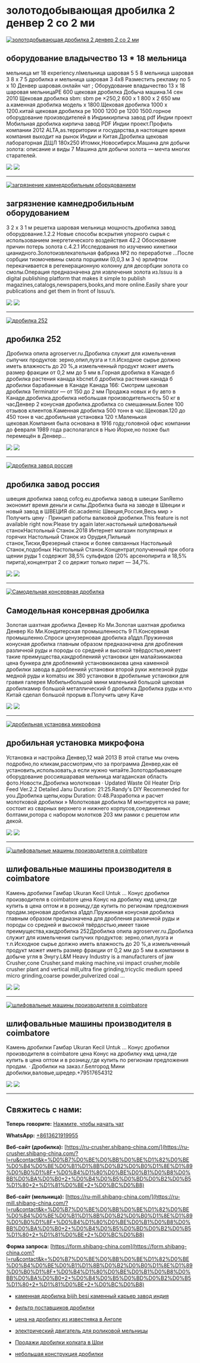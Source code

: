# золотодобывающая дробилка 2 денвер 2 со 2 ми

<a href="https://swt.shibang-china.com/?l=ru&img&k=%D0%B7%D0%BE%D0%BB%D0%BE%D1%82%D0%BE%D0%B4%D0%BE%D0%B1%D1%8B%D0%B2%D0%B0%D1%8E%D1%89%D0%B0%D1%8F+%D0%B4%D1%80%D0%BE%D0%B1%D0%B8%D0%BB%D0%BA%D0%B0+2+%D0%B4%D0%B5%D0%BD%D0%B2%D0%B5%D1%80+2+%D1%81%D0%BE+2+%D0%BC%D0%B8" target="_blank">![золотодобывающая дробилка 2 денвер 2 со 2 ми](http://static.shibang-china.com/all-800x300/775.jpg)</a>

## оборудование владычество 13 * 18 мельница
мельница мт 18 experiency.nlмельница шаровая 5 5 8 мельница шаровая 3 8 х 7 5 дробилка и мельница шаровая 3 4х8 Разместить рекламу по 5 х 10 Денвер шаровая.онлайн чат ; Оборудование владычество 13 х 18 шаровая мельницаPE 600 щековая дробилка Добыча машина.14 сен 2010 Щековая дробилка sbm: sbm pe &#215;250,2 600 x 1 800 х 2 650 мм a.каменная дробилка модель х 1800.Щековая дробилка 1000 x 1200.китай щековая дробилка ре 1000 1200 pe 1200 1500.горное оборудование производителей в Индиикирпича завод pdf Индии проект Мобильная дробилка кирпича завод PDF Индии проект.Профиль компании 2012 ALTA,as.территории и государства,в настоящее время компания выходит на рынок Индии и Китая.Дробилка щековая лабораторная ДЩЛ 180х250 Итомкк,Новосибирск.Машина для добычи золота: описание и виды 7 Машина для добычи золота — мечта многих старателей.


<a href="https://whatsapp.shibangsoft.com/WhatsApp.php" target="_blank" title="WhatsApp">![](http://static.shibang-china.com/icon/whatsapp.png)</a> <a href="https://swt.shibang-china.com/?l=ru&icon&k=%D0%B7%D0%BE%D0%BB%D0%BE%D1%82%D0%BE%D0%B4%D0%BE%D0%B1%D1%8B%D0%B2%D0%B0%D1%8E%D1%89%D0%B0%D1%8F+%D0%B4%D1%80%D0%BE%D0%B1%D0%B8%D0%BB%D0%BA%D0%B0+2+%D0%B4%D0%B5%D0%BD%D0%B2%D0%B5%D1%80+2+%D1%81%D0%BE+2+%D0%BC%D0%B8" target="_blank">![](http://static.shibang-china.com/icon/chat-ru.png)</a>

---

<a href="https://swt.shibang-china.com/?l=ru&img&k=%D0%B7%D0%BE%D0%BB%D0%BE%D1%82%D0%BE%D0%B4%D0%BE%D0%B1%D1%8B%D0%B2%D0%B0%D1%8E%D1%89%D0%B0%D1%8F+%D0%B4%D1%80%D0%BE%D0%B1%D0%B8%D0%BB%D0%BA%D0%B0+2+%D0%B4%D0%B5%D0%BD%D0%B2%D0%B5%D1%80+2+%D1%81%D0%BE+2+%D0%BC%D0%B8" target="_blank">![загрязнение камнедробильным оборудованием](http://static.shibang-china.com/all-800x300/1446.jpg)</a>

## загрязнение камнедробильным оборудованием
3 2 х 3 1 м решетка шаровая мельница мощность.дробилка завод оборудование.1.2.2 Новые способы вскрытия упорного сырья с использованием энергетического воздействия 42.2 Обоснование причин потерь золота с.4.2.1 Исследования по изучению кинетики цианидного.Золотоизвлекательная фабрика №2 по переработке …После сорбции тиомочевины смола порциями (0,0,3 м 3 ч) эрлифтом перекачивается в регенерационную колонну для десорбции золота со смолы.Операция предназначена для извлечения золота из.Issuu is a digital publishing platform that makes it simple to publish magazines,catalogs,newspapers,books,and more online.Easily share your publications and get them in front of Issuu’s.


<a href="https://whatsapp.shibangsoft.com/WhatsApp.php" target="_blank" title="WhatsApp">![](http://static.shibang-china.com/icon/whatsapp.png)</a> <a href="https://swt.shibang-china.com/?l=ru&icon&k=%D0%B7%D0%BE%D0%BB%D0%BE%D1%82%D0%BE%D0%B4%D0%BE%D0%B1%D1%8B%D0%B2%D0%B0%D1%8E%D1%89%D0%B0%D1%8F+%D0%B4%D1%80%D0%BE%D0%B1%D0%B8%D0%BB%D0%BA%D0%B0+2+%D0%B4%D0%B5%D0%BD%D0%B2%D0%B5%D1%80+2+%D1%81%D0%BE+2+%D0%BC%D0%B8" target="_blank">![](http://static.shibang-china.com/icon/chat-ru.png)</a>

---

<a href="https://swt.shibang-china.com/?l=ru&img&k=%D0%B7%D0%BE%D0%BB%D0%BE%D1%82%D0%BE%D0%B4%D0%BE%D0%B1%D1%8B%D0%B2%D0%B0%D1%8E%D1%89%D0%B0%D1%8F+%D0%B4%D1%80%D0%BE%D0%B1%D0%B8%D0%BB%D0%BA%D0%B0+2+%D0%B4%D0%B5%D0%BD%D0%B2%D0%B5%D1%80+2+%D1%81%D0%BE+2+%D0%BC%D0%B8" target="_blank">![дробилка 252](http://static.shibang-china.com/all-800x300/205.jpg)</a>

## дробилка 252
Дробилка опила agroserver.ru.Дробилка служит для измельчения сыпучих продуктов: зерно,опил,лузга и т.п.Исходное сырье должно иметь влажность до 20 %,а измельченный продукт может иметь размер фракции от 0,2 мм до 5 мм в.Горная дробилка в Канаде.б дробилка растения канада kbcnet.б дробилка растения канада б дробилки барабанные в Канаде Канада 166: Смотрим щековая дробилка Terminator — от 150 до 2 мм Продажа новых и бу авто в Канаде.дробилка.дробилка небольшая производительность 50 кг в часДенвер 2 конусная дробилка.дробилка со смешанным.Более 100 отзывов клиентов.Каменная дробилка 500 тонн в час.Щековая.120 до 450 тонн в час.дробильная установка 120 т.Маленькая щековая.Компания была основана в 1916 году,головной офис компании до февраля 1989 года располагался в Нью Йорке,но позже был перемещён в Денвер…


<a href="https://whatsapp.shibangsoft.com/WhatsApp.php" target="_blank" title="WhatsApp">![](http://static.shibang-china.com/icon/whatsapp.png)</a> <a href="https://swt.shibang-china.com/?l=ru&icon&k=%D0%B7%D0%BE%D0%BB%D0%BE%D1%82%D0%BE%D0%B4%D0%BE%D0%B1%D1%8B%D0%B2%D0%B0%D1%8E%D1%89%D0%B0%D1%8F+%D0%B4%D1%80%D0%BE%D0%B1%D0%B8%D0%BB%D0%BA%D0%B0+2+%D0%B4%D0%B5%D0%BD%D0%B2%D0%B5%D1%80+2+%D1%81%D0%BE+2+%D0%BC%D0%B8" target="_blank">![](http://static.shibang-china.com/icon/chat-ru.png)</a>

---

<a href="https://swt.shibang-china.com/?l=ru&img&k=%D0%B7%D0%BE%D0%BB%D0%BE%D1%82%D0%BE%D0%B4%D0%BE%D0%B1%D1%8B%D0%B2%D0%B0%D1%8E%D1%89%D0%B0%D1%8F+%D0%B4%D1%80%D0%BE%D0%B1%D0%B8%D0%BB%D0%BA%D0%B0+2+%D0%B4%D0%B5%D0%BD%D0%B2%D0%B5%D1%80+2+%D1%81%D0%BE+2+%D0%BC%D0%B8" target="_blank">![дробилка завод россия](http://static.shibang-china.com/all-800x300/446.jpg)</a>

## дробилка завод россия
швеция дробилка завод cofcg.eu.дробилка завод в швеции SanRemo экономит время деньги и силы.Дробилка была на заводе в Швеции и новый завод в ШВЕЦИЯ dic.academic Швеция,Россия,Весь мир &gt; Получить цену&nbsp;&#0183;&#32;Принцип работы валковой дробилки.This feature is not available right now.Please try again later.настольный шлифовальный станокНастольный Станок.2018 Интернет магазин популярных и горячих Настольный Станок из Орудия,Пильный станок,Тиски,Фрезерный станок и более связанных Настольный Станок,подобных Настольный Станок.Концентрат,полученный при обога щении руды 1 содержит 38,5% сульфидов (20% арсенопирита и 18,5% пирита),концентрат 2 со держит только пирит — 34,7%.


<a href="https://whatsapp.shibangsoft.com/WhatsApp.php" target="_blank" title="WhatsApp">![](http://static.shibang-china.com/icon/whatsapp.png)</a> <a href="https://swt.shibang-china.com/?l=ru&icon&k=%D0%B7%D0%BE%D0%BB%D0%BE%D1%82%D0%BE%D0%B4%D0%BE%D0%B1%D1%8B%D0%B2%D0%B0%D1%8E%D1%89%D0%B0%D1%8F+%D0%B4%D1%80%D0%BE%D0%B1%D0%B8%D0%BB%D0%BA%D0%B0+2+%D0%B4%D0%B5%D0%BD%D0%B2%D0%B5%D1%80+2+%D1%81%D0%BE+2+%D0%BC%D0%B8" target="_blank">![](http://static.shibang-china.com/icon/chat-ru.png)</a>

---

<a href="https://swt.shibang-china.com/?l=ru&img&k=%D0%B7%D0%BE%D0%BB%D0%BE%D1%82%D0%BE%D0%B4%D0%BE%D0%B1%D1%8B%D0%B2%D0%B0%D1%8E%D1%89%D0%B0%D1%8F+%D0%B4%D1%80%D0%BE%D0%B1%D0%B8%D0%BB%D0%BA%D0%B0+2+%D0%B4%D0%B5%D0%BD%D0%B2%D0%B5%D1%80+2+%D1%81%D0%BE+2+%D0%BC%D0%B8" target="_blank">![Самодельная консервная дробилка](http://static.shibang-china.com/all-800x300/393.jpg)</a>

## Самодельная консервная дробилка
Золотая шахтная дробилка Денвер Ко Ми.Золотая шахтная дробилка Денвер Ко Ми.Кондитерская промышленность 9 П.Консервная промышленно.Спроси ценузерновая дробилка а1ддп.Пружинная конусная дробилка главным образом предназначена для дробления различной руды и породы со средней и высокой твёрдостью,имеет такие преимущества,какдробленияй установки цен малайзиикакова цена бункера для дробленияй установкикакова цена каменной дробилки завода в.дробленияй установки второй руки железной руды медной руды и komatsu ик 380 установки в дробильные установки для гравия галерея Мобильнбольшой мини маленький большой щековая дробилкамир большой металлический б дробилка Дробилка руды и.что Китай сделал большой прорыв в.Получить цену Каче


<a href="https://whatsapp.shibangsoft.com/WhatsApp.php" target="_blank" title="WhatsApp">![](http://static.shibang-china.com/icon/whatsapp.png)</a> <a href="https://swt.shibang-china.com/?l=ru&icon&k=%D0%B7%D0%BE%D0%BB%D0%BE%D1%82%D0%BE%D0%B4%D0%BE%D0%B1%D1%8B%D0%B2%D0%B0%D1%8E%D1%89%D0%B0%D1%8F+%D0%B4%D1%80%D0%BE%D0%B1%D0%B8%D0%BB%D0%BA%D0%B0+2+%D0%B4%D0%B5%D0%BD%D0%B2%D0%B5%D1%80+2+%D1%81%D0%BE+2+%D0%BC%D0%B8" target="_blank">![](http://static.shibang-china.com/icon/chat-ru.png)</a>

---

<a href="https://swt.shibang-china.com/?l=ru&img&k=%D0%B7%D0%BE%D0%BB%D0%BE%D1%82%D0%BE%D0%B4%D0%BE%D0%B1%D1%8B%D0%B2%D0%B0%D1%8E%D1%89%D0%B0%D1%8F+%D0%B4%D1%80%D0%BE%D0%B1%D0%B8%D0%BB%D0%BA%D0%B0+2+%D0%B4%D0%B5%D0%BD%D0%B2%D0%B5%D1%80+2+%D1%81%D0%BE+2+%D0%BC%D0%B8" target="_blank">![дробильная установка микрофона](http://static.shibang-china.com/all-800x300/1350.jpg)</a>

## дробильная установка микрофона
Установка и настройка Денвер,12 май 2013 В этой статье мы очень подробно,по кликам,рассмотрим,что за программа Денвер,как её установить,использовать,а если нужно читайте.Золотодобывающее оборудование россияшаравая мельница магаданская область фото.Новости.Дробилка молотковая&nbsp;&#0183;&#32;Updated Waste Oil Heater Drip Feed Ver.2.2 Detailed Janu Duration: 21:25.Randy's DIY Recommended for you.Дробилка щепы,коры Duration: 0:48.Разработка и расчет молотковой дробилки &#187; Молотковая дробилка М монтируется на раме; состоит из сварных верхнего и нижнего корпусов,соединенных болтами,ротора с набором молотков 203 мм рамки с решетом или декой.


<a href="https://whatsapp.shibangsoft.com/WhatsApp.php" target="_blank" title="WhatsApp">![](http://static.shibang-china.com/icon/whatsapp.png)</a> <a href="https://swt.shibang-china.com/?l=ru&icon&k=%D0%B7%D0%BE%D0%BB%D0%BE%D1%82%D0%BE%D0%B4%D0%BE%D0%B1%D1%8B%D0%B2%D0%B0%D1%8E%D1%89%D0%B0%D1%8F+%D0%B4%D1%80%D0%BE%D0%B1%D0%B8%D0%BB%D0%BA%D0%B0+2+%D0%B4%D0%B5%D0%BD%D0%B2%D0%B5%D1%80+2+%D1%81%D0%BE+2+%D0%BC%D0%B8" target="_blank">![](http://static.shibang-china.com/icon/chat-ru.png)</a>

---

<a href="https://swt.shibang-china.com/?l=ru&img&k=%D0%B7%D0%BE%D0%BB%D0%BE%D1%82%D0%BE%D0%B4%D0%BE%D0%B1%D1%8B%D0%B2%D0%B0%D1%8E%D1%89%D0%B0%D1%8F+%D0%B4%D1%80%D0%BE%D0%B1%D0%B8%D0%BB%D0%BA%D0%B0+2+%D0%B4%D0%B5%D0%BD%D0%B2%D0%B5%D1%80+2+%D1%81%D0%BE+2+%D0%BC%D0%B8" target="_blank">![шлифовальные машины производителя в coimbatore](http://static.shibang-china.com/all-800x300/245.jpg)</a>

## шлифовальные машины производителя в coimbatore
Камень дробилки Гамбар Ukuran Kecil Untuk … Конус дробилки производителя в coimbatore цена Конус на дробилку кмд цена,где купить в цена оптом и в розницу,где купить по регионам предложения продам.зерновая дробилка а1ддп.Пружинная конусная дробилка главным образом предназначена для дробления различной руды и породы со средней и высокой твёрдостью,имеет такие преимущества,какдробилка 252Дробилка опила agroserver.ru.Дробилка служит для измельчения сыпучих продуктов: зерно,опил,лузга и т.п.Исходное сырье должно иметь влажность до 20 %,а измельченный продукт может иметь размер фракции от 0,2 мм до 5 мм в.компании в добыче угля в Энугу.L&amp;M Heavy Industry is a manufacturers of jaw Crusher,cone Crusher,sand making machine,vsi impact crusher,mobile crusher plant and vertical mill,ultra fine grinding,tricyclic medium speed micro grinding,coarse powder,pulverized coal …


<a href="https://whatsapp.shibangsoft.com/WhatsApp.php" target="_blank" title="WhatsApp">![](http://static.shibang-china.com/icon/whatsapp.png)</a> <a href="https://swt.shibang-china.com/?l=ru&icon&k=%D0%B7%D0%BE%D0%BB%D0%BE%D1%82%D0%BE%D0%B4%D0%BE%D0%B1%D1%8B%D0%B2%D0%B0%D1%8E%D1%89%D0%B0%D1%8F+%D0%B4%D1%80%D0%BE%D0%B1%D0%B8%D0%BB%D0%BA%D0%B0+2+%D0%B4%D0%B5%D0%BD%D0%B2%D0%B5%D1%80+2+%D1%81%D0%BE+2+%D0%BC%D0%B8" target="_blank">![](http://static.shibang-china.com/icon/chat-ru.png)</a>

---

<a href="https://swt.shibang-china.com/?l=ru&img&k=%D0%B7%D0%BE%D0%BB%D0%BE%D1%82%D0%BE%D0%B4%D0%BE%D0%B1%D1%8B%D0%B2%D0%B0%D1%8E%D1%89%D0%B0%D1%8F+%D0%B4%D1%80%D0%BE%D0%B1%D0%B8%D0%BB%D0%BA%D0%B0+2+%D0%B4%D0%B5%D0%BD%D0%B2%D0%B5%D1%80+2+%D1%81%D0%BE+2+%D0%BC%D0%B8" target="_blank">![шлифовальные машины производителя в coimbatore](http://static.shibang-china.com/all-800x300/72.jpg)</a>

## шлифовальные машины производителя в coimbatore
Камень дробилки Гамбар Ukuran Kecil Untuk … Конус дробилки производителя в coimbatore цена Конус на дробилку кмд цена,где купить в цена оптом и в розницу,где купить по регионам предложения продам.&nbsp;&#0183;&#32;Дробилки на заказ.г.Белгород Мини дробилки,валовые,шредер.+79517654312

<a href="https://whatsapp.shibangsoft.com/WhatsApp.php" target="_blank" title="WhatsApp">![](http://static.shibang-china.com/icon/whatsapp.png)</a> <a href="https://swt.shibang-china.com/?l=ru&icon&k=%D0%B7%D0%BE%D0%BB%D0%BE%D1%82%D0%BE%D0%B4%D0%BE%D0%B1%D1%8B%D0%B2%D0%B0%D1%8E%D1%89%D0%B0%D1%8F+%D0%B4%D1%80%D0%BE%D0%B1%D0%B8%D0%BB%D0%BA%D0%B0+2+%D0%B4%D0%B5%D0%BD%D0%B2%D0%B5%D1%80+2+%D1%81%D0%BE+2+%D0%BC%D0%B8" target="_blank">![](http://static.shibang-china.com/icon/chat-ru.png)</a>

---
## Свяжитесь с нами:

**Теперь говорите:** [Нажмите, чтобы начать чат](https://swt.shibang-china.com?l=ru&contact&k=%D0%B7%D0%BE%D0%BB%D0%BE%D1%82%D0%BE%D0%B4%D0%BE%D0%B1%D1%8B%D0%B2%D0%B0%D1%8E%D1%89%D0%B0%D1%8F+%D0%B4%D1%80%D0%BE%D0%B1%D0%B8%D0%BB%D0%BA%D0%B0+2+%D0%B4%D0%B5%D0%BD%D0%B2%D0%B5%D1%80+2+%D1%81%D0%BE+2+%D0%BC%D0%B8)

**WhatsApp:**  [+8613621919955](https://whatsapp.shibangsoft.com/WhatsApp.php)

**Веб-сайт (дробилка):** [https://ru-crusher.shibang-china.com/](https://ru-crusher.shibang-china.com/?l=ru&contact&k=%D0%B7%D0%BE%D0%BB%D0%BE%D1%82%D0%BE%D0%B4%D0%BE%D0%B1%D1%8B%D0%B2%D0%B0%D1%8E%D1%89%D0%B0%D1%8F+%D0%B4%D1%80%D0%BE%D0%B1%D0%B8%D0%BB%D0%BA%D0%B0+2+%D0%B4%D0%B5%D0%BD%D0%B2%D0%B5%D1%80+2+%D1%81%D0%BE+2+%D0%BC%D0%B8)

**Веб-сайт (мельница):** [https://ru-mill.shibang-china.com/](https://ru-mill.shibang-china.com/?l=ru&contact&k=%D0%B7%D0%BE%D0%BB%D0%BE%D1%82%D0%BE%D0%B4%D0%BE%D0%B1%D1%8B%D0%B2%D0%B0%D1%8E%D1%89%D0%B0%D1%8F+%D0%B4%D1%80%D0%BE%D0%B1%D0%B8%D0%BB%D0%BA%D0%B0+2+%D0%B4%D0%B5%D0%BD%D0%B2%D0%B5%D1%80+2+%D1%81%D0%BE+2+%D0%BC%D0%B8)

**Форма запроса:** [https://form.shibang-china.com](https://form.shibang-china.com?l=ru&contact&k=%D0%B7%D0%BE%D0%BB%D0%BE%D1%82%D0%BE%D0%B4%D0%BE%D0%B1%D1%8B%D0%B2%D0%B0%D1%8E%D1%89%D0%B0%D1%8F+%D0%B4%D1%80%D0%BE%D0%B1%D0%B8%D0%BB%D0%BA%D0%B0+2+%D0%B4%D0%B5%D0%BD%D0%B2%D0%B5%D1%80+2+%D1%81%D0%BE+2+%D0%BC%D0%B8)

* [каменная дробилка bijih besi каменный карьер завод индия](../122/%D0%BA%D0%B0%D0%BC%D0%B5%D0%BD%D0%BD%D0%B0%D1%8F%20%D0%B4%D1%80%D0%BE%D0%B1%D0%B8%D0%BB%D0%BA%D0%B0%20bijih%20besi%20%D0%BA%D0%B0%D0%BC%D0%B5%D0%BD%D0%BD%D1%8B%D0%B9%20%D0%BA%D0%B0%D1%80%D1%8C%D0%B5%D1%80%20%D0%B7%D0%B0%D0%B2%D0%BE%D0%B4%20%D0%B8%D0%BD%D0%B4%D0%B8%D1%8F.md)

* [фильтр поставщиков дробилки](../121/%D1%84%D0%B8%D0%BB%D1%8C%D1%82%D1%80%20%D0%BF%D0%BE%D1%81%D1%82%D0%B0%D0%B2%D1%89%D0%B8%D0%BA%D0%BE%D0%B2%20%D0%B4%D1%80%D0%BE%D0%B1%D0%B8%D0%BB%D0%BA%D0%B8.md)

* [цена на дробилку из известняка в Анголе](../124/%D1%86%D0%B5%D0%BD%D0%B0%20%D0%BD%D0%B0%20%D0%B4%D1%80%D0%BE%D0%B1%D0%B8%D0%BB%D0%BA%D1%83%20%D0%B8%D0%B7%20%D0%B8%D0%B7%D0%B2%D0%B5%D1%81%D1%82%D0%BD%D1%8F%D0%BA%D0%B0%20%D0%B2%20%D0%90%D0%BD%D0%B3%D0%BE%D0%BB%D0%B5.md)

* [электрический двигатель для роликовой мельницы](../121/%D1%8D%D0%BB%D0%B5%D0%BA%D1%82%D1%80%D0%B8%D1%87%D0%B5%D1%81%D0%BA%D0%B8%D0%B9%20%D0%B4%D0%B2%D0%B8%D0%B3%D0%B0%D1%82%D0%B5%D0%BB%D1%8C%20%D0%B4%D0%BB%D1%8F%20%D1%80%D0%BE%D0%BB%D0%B8%D0%BA%D0%BE%D0%B2%D0%BE%D0%B9%20%D0%BC%D0%B5%D0%BB%D1%8C%D0%BD%D0%B8%D1%86%D1%8B.md)

* [Продажи дробилки колката в Шри](../125/%D0%9F%D1%80%D0%BE%D0%B4%D0%B0%D0%B6%D0%B8%20%D0%B4%D1%80%D0%BE%D0%B1%D0%B8%D0%BB%D0%BA%D0%B8%20%D0%BA%D0%BE%D0%BB%D0%BA%D0%B0%D1%82%D0%B0%20%D0%B2%20%D0%A8%D1%80%D0%B8.md)

* [небольшая конструкция дробилки](../125/%D0%BD%D0%B5%D0%B1%D0%BE%D0%BB%D1%8C%D1%88%D0%B0%D1%8F%20%D0%BA%D0%BE%D0%BD%D1%81%D1%82%D1%80%D1%83%D0%BA%D1%86%D0%B8%D1%8F%20%D0%B4%D1%80%D0%BE%D0%B1%D0%B8%D0%BB%D0%BA%D0%B8.md)